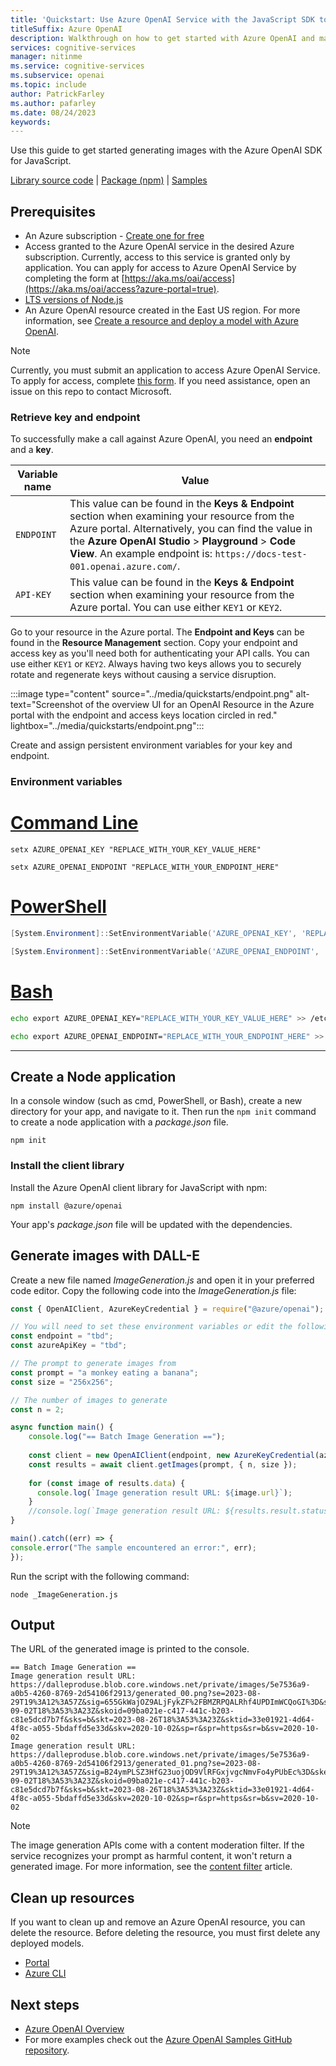 ```yaml
---
title: 'Quickstart: Use Azure OpenAI Service with the JavaScript SDK to generate images'
titleSuffix: Azure OpenAI
description: Walkthrough on how to get started with Azure OpenAI and make your first image genration call with the JavaScript SDK. 
services: cognitive-services
manager: nitinme
ms.service: cognitive-services
ms.subservice: openai
ms.topic: include
author: PatrickFarley
ms.author: pafarley
ms.date: 08/24/2023
keywords: 
---
```


Use this guide to get started generating images with the Azure OpenAI SDK for JavaScript.

[Library source code](https://github.com/Azure/azure-sdk-for-js/tree/main/sdk/openai/openai) | [Package (npm)](https://www.npmjs.com/package/@azure/openai) | [Samples](https://github.com/Azure/azure-sdk-for-net/blob/main/sdk/openai/Azure.AI.OpenAI/tests/Samples)

## Prerequisites

- An Azure subscription - [Create one for free](https://azure.microsoft.com/free/cognitive-services?azure-portal=true)
- Access granted to the Azure OpenAI service in the desired Azure subscription.
    Currently, access to this service is granted only by application. You can apply for access to Azure OpenAI Service by completing the form at [https://aka.ms/oai/access](https://aka.ms/oai/access?azure-portal=true).
- [LTS versions of Node.js](https://github.com/nodejs/release#release-schedule)
- An Azure OpenAI resource created in the East US region. For more information, see [Create a resource and deploy a model with Azure OpenAI](../how-to/create-resource.md).

> [!NOTE]
> Currently, you must submit an application to access Azure OpenAI Service. To apply for access, complete [this form](https://aka.ms/oai/access). If you need assistance, open an issue on this repo to contact Microsoft.

### Retrieve key and endpoint

To successfully make a call against Azure OpenAI, you need an **endpoint** and a **key**.

|Variable name | Value |
|--------------------------|-------------|
| `ENDPOINT`               | This value can be found in the **Keys & Endpoint** section when examining your resource from the Azure portal. Alternatively, you can find the value in the **Azure OpenAI Studio** > **Playground** > **Code View**. An example endpoint is: `https://docs-test-001.openai.azure.com/`.|
| `API-KEY` | This value can be found in the **Keys & Endpoint** section when examining your resource from the Azure portal. You can use either `KEY1` or `KEY2`.|

Go to your resource in the Azure portal. The **Endpoint and Keys** can be found in the **Resource Management** section. Copy your endpoint and access key as you'll need both for authenticating your API calls. You can use either `KEY1` or `KEY2`. Always having two keys allows you to securely rotate and regenerate keys without causing a service disruption.

:::image type="content" source="../media/quickstarts/endpoint.png" alt-text="Screenshot of the overview UI for an OpenAI Resource in the Azure portal with the endpoint and access keys location circled in red." lightbox="../media/quickstarts/endpoint.png":::

Create and assign persistent environment variables for your key and endpoint.

### Environment variables

# [Command Line](#tab/command-line)

```CMD
setx AZURE_OPENAI_KEY "REPLACE_WITH_YOUR_KEY_VALUE_HERE" 
```

```CMD
setx AZURE_OPENAI_ENDPOINT "REPLACE_WITH_YOUR_ENDPOINT_HERE" 
```

# [PowerShell](#tab/powershell)

```powershell
[System.Environment]::SetEnvironmentVariable('AZURE_OPENAI_KEY', 'REPLACE_WITH_YOUR_KEY_VALUE_HERE', 'User')
```

```powershell
[System.Environment]::SetEnvironmentVariable('AZURE_OPENAI_ENDPOINT', 'REPLACE_WITH_YOUR_ENDPOINT_HERE', 'User')
```

# [Bash](#tab/bash)

```Bash
echo export AZURE_OPENAI_KEY="REPLACE_WITH_YOUR_KEY_VALUE_HERE" >> /etc/environment && source /etc/environment
```

```Bash
echo export AZURE_OPENAI_ENDPOINT="REPLACE_WITH_YOUR_ENDPOINT_HERE" >> /etc/environment && source /etc/environment
```
---

## Create a Node application

In a console window (such as cmd, PowerShell, or Bash), create a new directory for your app, and navigate to it. Then run the `npm init` command to create a node application with a _package.json_ file.

```console
npm init
```

### Install the client library

Install the Azure OpenAI client library for JavaScript with npm:

```console
npm install @azure/openai
```

Your app's _package.json_ file will be updated with the dependencies.

## Generate images with DALL-E

Create a new file named _ImageGeneration.js_ and open it in your preferred code editor. Copy the following code into the _ImageGeneration.js_ file:

```javascript
const { OpenAIClient, AzureKeyCredential } = require("@azure/openai");

// You will need to set these environment variables or edit the following values
const endpoint = "tbd";
const azureApiKey = "tbd";

// The prompt to generate images from
const prompt = "a monkey eating a banana";
const size = "256x256";

// The number of images to generate
const n = 2;

async function main() {
    console.log("== Batch Image Generation ==");
  
    const client = new OpenAIClient(endpoint, new AzureKeyCredential(azureApiKey));
    const results = await client.getImages(prompt, { n, size });
  
    for (const image of results.data) {
      console.log(`Image generation result URL: ${image.url}`);
    }
    //console.log(`Image generation result URL: ${results.result.status}`);
}

main().catch((err) => {
console.error("The sample encountered an error:", err);
});
```

Run the script with the following command:

```console
node _ImageGeneration.js
```

## Output

The URL of the generated image is printed to the console.

```console
== Batch Image Generation ==
Image generation result URL: https://dalleproduse.blob.core.windows.net/private/images/5e7536a9-a0b5-4260-8769-2d54106f2913/generated_00.png?se=2023-08-29T19%3A12%3A57Z&sig=655GkWajOZ9ALjFykZF%2FBMZRPQALRhf4UPDImWCQoGI%3D&ske=2023-09-02T18%3A53%3A23Z&skoid=09ba021e-c417-441c-b203-c81e5dcd7b7f&sks=b&skt=2023-08-26T18%3A53%3A23Z&sktid=33e01921-4d64-4f8c-a055-5bdaffd5e33d&skv=2020-10-02&sp=r&spr=https&sr=b&sv=2020-10-02
Image generation result URL: https://dalleproduse.blob.core.windows.net/private/images/5e7536a9-a0b5-4260-8769-2d54106f2913/generated_01.png?se=2023-08-29T19%3A12%3A57Z&sig=B24ymPLSZ3HfG23uojOD9VlRFGxjvgcNmvFo4yPUbEc%3D&ske=2023-09-02T18%3A53%3A23Z&skoid=09ba021e-c417-441c-b203-c81e5dcd7b7f&sks=b&skt=2023-08-26T18%3A53%3A23Z&sktid=33e01921-4d64-4f8c-a055-5bdaffd5e33d&skv=2020-10-02&sp=r&spr=https&sr=b&sv=2020-10-02
```

> [!NOTE]
> The image generation APIs come with a content moderation filter. If the service recognizes your prompt as harmful content, it won't return a generated image. For more information, see the [content filter](../concepts/content-filter.md) article.

## Clean up resources

If you want to clean up and remove an Azure OpenAI resource, you can delete the resource. Before deleting the resource, you must first delete any deployed models.

- [Portal](../../multi-service-resource.md?pivots=azportal#clean-up-resources)
- [Azure CLI](../../multi-service-resource.md?pivots=azcli#clean-up-resources)

## Next steps

* [Azure OpenAI Overview](../overview.md)
* For more examples check out the [Azure OpenAI Samples GitHub repository](https://github.com/Azure/openai-samples).